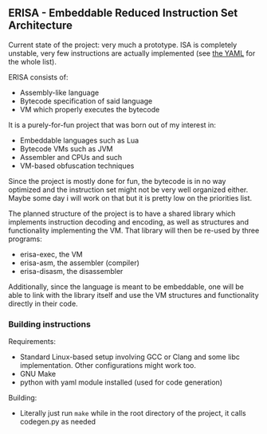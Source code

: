 ## ERISA - Embeddable Reduced Instruction Set Architecture

Current state of the project: very much a prototype. ISA is completely unstable, very few instructions are actually implemented (see [the YAML](data/isa.yaml) for the whole list).

ERISA consists of:
 - Assembly-like language
 - Bytecode specification of said language
 - VM which properly executes the bytecode

It is a purely-for-fun project that was born out of my interest in:
 - Embeddable languages such as Lua
 - Bytecode VMs such as JVM
 - Assembler and CPUs and such
 - VM-based obfuscation techniques

Since the project is mostly done for fun, the bytecode is in no way optimized and the instruction set might not be very well organized either. Maybe some day i will work on that but it is pretty low on the priorities list.

The planned structure of the project is to have a shared library which implements instruction decoding and encoding, as well as structures and functionality implementing the VM. That library will then be re-used by three programs:
 - erisa-exec, the VM
 - erisa-asm, the assembler (compiler)
 - erisa-disasm, the disassembler

Additionally, since the language is meant to be embeddable, one will be able to link with the library itself and use the VM structures and functionality directly in their code.

### Building instructions

Requirements:
 - Standard Linux-based setup involving GCC or Clang and some libc implementation. Other configurations might work too.
 - GNU Make
 - python with yaml module installed (used for code generation)

Building:
 - Literally just run `make` while in the root directory of the project, it calls codegen.py as needed
